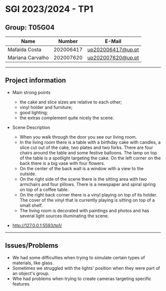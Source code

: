 # SGI 2023/2024 - TP1

## Group: T05G04

| Name             | Number    | E-Mail             |
| ---------------- | --------- | ------------------ |
| Mafalda Costa    | 202006417 | up202006417@up.pt  |
| Mariana Carvalho | 202007620 | up202007620@up.pt  |

----
## Project information

- Main strong points
  - the cake and slice sizes are relative to each other;
  - vinyl holder and furniture;
  - good lighting;
  - the extras complement quite nicely the scene.

- Scene Description
  - When you walk through the door you see our living room.
  - In the living room there is a table with a birthday cake with candles, a slice cut out of the cake, two plates and two forks. There are four chairs around the table and some festive balloons. The lamp on top of the table is a spotlight targeting the cake. On the left corner on the back there is a big vase with four flowers. 
  - On the center of the back wall is a window with a view to the outside.
  - On the right side of the scene there is the sitting area with two armchairs and four pillows. There is a newspaper and spiral spring on top of a coffee table.
  - On the right back corner there is a vinyl playing on top of its holder. The cover of the vinyl that is currently playing is sitting on top of a small shelf.
  - The living room is decorated with paintings and photos and has several light sources illuminating the scene. 
  
- http://127.0.0.1:5593/tp1/

----
## Issues/Problems

- We had some difficulties when trying to simulate certain types of materials, like glass.
- Sometimes we struggled with the lights' position when they were part of an object's group.
- Whe had problems when trying to create cameras targeting specific features.
